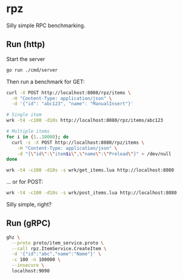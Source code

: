 # rpz

Silly simple RPC benchmarking.

## Run (http)

Start the server

```bash
go run ./cmd/server
```

Then run a benchmark for GET:

```bash
curl -X POST http://localhost:8080/rpz/items \
  -H "Content-Type: application/json" \
  -d '{"id": "abc123", "name": "ManualInsert"}'

# Single item
wrk -t4 -c100 -d10s http://localhost:8080/rpz/items/abc123

# Multiple items
for i in {1..10000}; do
  curl -s -X POST http://localhost:8080/rpz/items \
    -H "Content-Type: application/json" \
    -d "{\"id\":\"item$i\",\"name\":\"Preload\"}" > /dev/null
done

wrk -t4 -c100 -d10s -s wrk/get_items.lua http://localhost:8080
```

... or for POST:

```bash
wrk -t4 -c100 -d10s -s wrk/post_items.lua http://localhost:8080
```

Silly simple, right?

## Run (gRPC)

```bash
ghz \
  --proto proto/item_service.proto \
  --call rpz.ItemService.CreateItem \
  -d '{"id":"abc","name":"Name"}' \
  -c 100 -n 100000 \
  --insecure \
  localhost:9090
```
